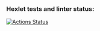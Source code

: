 ### Hexlet tests and linter status:
[![Actions Status](https://github.com/marat-y/frontend-project-11/workflows/hexlet-check/badge.svg)](https://github.com/marat-y/frontend-project-11/actions)